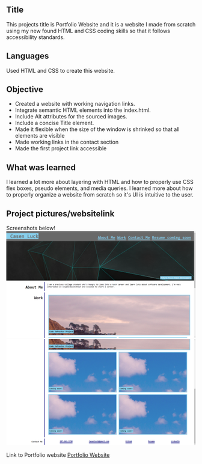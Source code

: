 ## Title

This projects title is Portfolio Website and it is a website I made from scratch using my new found HTML and CSS coding skills so that it follows accessibility standards.

## Languages

Used HTML and CSS to create this website.

## Objective

- Created a website with working navigation links.
- Integrate semantic HTML elements into the index.html.
- Include Alt attributes for the sourced images.
- Include a concise Title element.
- Made it flexible when the size of the window is shrinked so that all elements are visible
- Made working links in the contact section
- Made the first project link accessible


## What was learned

I learned a lot more about layering with HTML and how to properly use CSS flex boxes, pseudo elements, and media queries. I learned more about how to properly organize a website from scratch so it's UI is intuitive to the user. 

## Project pictures/websitelink 

Screenshots below!
![Image of website](./Assets/website.PNG)
![Image of website 2](./Assets/website2.PNG)

Link to Portfolio website
[Portfolio Website](https://cluck135.github.io/Coding-Portfolio-website/)

